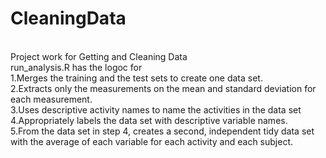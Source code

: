 # CleaningData
<br>Project work for Getting and Cleaning Data
<br>run_analysis.R has the logoc for 
<br>1.Merges the training and the test sets to create one data set.
<br>2.Extracts only the measurements on the mean and standard deviation for each measurement. 
<br>3.Uses descriptive activity names to name the activities in the data set
<br>4.Appropriately labels the data set with descriptive variable names. 
<br>5.From the data set in step 4, creates a second, independent tidy data set with the average of each variable for each activity and each subject.

